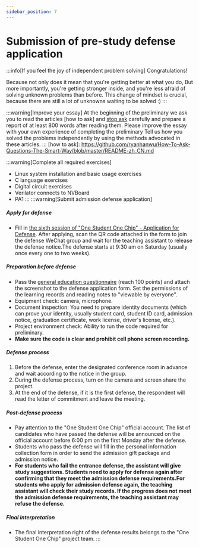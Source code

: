 ```yaml
---
sidebar_position: 7
---
```


# Submission of pre-study defense application

:::info[If you feel the joy of independent problem solving]
Congratulations!

Because not only does it mean that you're getting better at what you do,
But more importantly, you're getting stronger inside, and you're less afraid of solving unknown problems than before.
This change of mindset is crucial, because there are still a lot of unknowns waiting to be solved :)
:::
<!-- -->

:::warning[Improve your essay]
At the beginning of the preliminary we ask you to read the articles [how to ask] and [stop ask] carefully and prepare a report of at least 800 words after reading them.
Please improve the essay with your own experience of completing the preliminary
Tell us how you solved the problems independently by using the methods advocated in these articles.
:::
[how to ask]: https://github.com/ryanhanwu/How-To-Ask-Questions-The-Smart-Way/blob/master/README-zh_CN.md

[stop ask]: https://github.com/tangx/Stop-Ask-Questions-The-Stupid-Ways/blob/master/README.md

:::warning[Complete all required exercises]
- Linux system installation and basic usage exercises
- C language exercises
- Digital circuit exercises
- Verilator connects to NVBoard
- PA1
:::
:::warning[Submit admission defense application]
##### Apply for defense

- Fill in [the sixth session of "One Student One Chip" - Application for Defense](https://docs.qq.com/sheet/DT0ZPSGZNZk1FWVFS?tab=BB08J2\&u=7e80683417974ca19ee2fd0fed634f56). After applying, scan the QR code attached in the form to join the defense WeChat group and wait for the teaching assistant to release the defense notice.The defense starts at 9:30 am on Saturday (usually once every one to two weeks).

##### Preparation before defense

- Pass the [general education questionnaire](https://www.wenjuan.pub/s/UZBZJv6ci37/#) (reach 100 points) and attach the screenshot to the defense application form. Set the permissions of the learning records and reading notes to "viewable by everyone".
- Equipment check: camera, microphone.
- Document inspection: You need to prepare identity documents (which can prove your identity, usually student card, student ID card, admission notice, graduation certificate, work license, driver's license, etc.).
- Project environment check: Ability to run the code required for preliminary.
- **Make sure the code is clear and prohibit cell phone screen recording.**

##### Defense process

1. Before the defense, enter the designated conference room in advance and wait according to the notice in the group.
2. During the defense process, turn on the camera and screen share the project.
3. At the end of the defense, if it is the first defense, the respondent will read the letter of commitment and leave the meeting.

##### Post-defense process

- Pay attention to the "One Student One Chip" official account. The list of candidates who have passed the defense will be announced on the official account before 6:00 pm on the first Monday after the defense.
- Students who pass the defense will fill in the personal information collection form in order to send the admission gift package and admission notice.
- **For students who fail the entrance defense, the assistant will give study suggestions. Students need to apply for defense again after confirming that they meet the admission defense requirements.For students who apply for admission defense again, the teaching assistant will check their study records. If the progress does not meet the admission defense requirements, the teaching assistant may refuse the defense.**

##### Final interpretation

- The final interpretation right of the defense results belongs to the "One Student One Chip" project team.
:::
